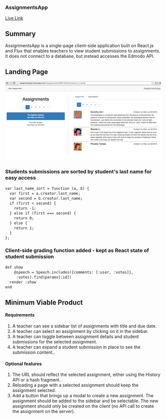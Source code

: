 ### AssignmentsApp

[Live Link](http://assignmentapp.herokuapp.com/)

## Summary

AssignmentsApp is a single-page client-side application built on React.js and Flux that enables teachers to view student submissions to assignments. It does not connect to a database, but instead accesses the Edmodo API.

## Landing Page

![Landing Page](https://github.com/parikhshiv/AssignmentsApp/blob/master/docs/screenshots/landing.png)

### Students submissions are sorted by student's last name for easy access

```
var last_name_sort = function (a, b) {
  var first = a.creator.last_name;
  var second = b.creator.last_name;
  if (first < second) {
    return -1;
  } else if (first === second) {
    return 0;
  } else {
    return 1;
  }
};
```

### Client-side grading function added - kept as React state of student submission

```
def show
    @speech = Speech.includes({comments: [:user, :votes]},
     :votes).find(params[:id])
  render :show
end
```

## Minimum Viable Product

#### Requirements
1. A teacher can see a sidebar list of assignments with title and due date.
2. A teacher can select an assignment by clicking on it in the sidebar.
3. A teacher can toggle between assignment details and student submissions for the
selected assignment.
4. A teacher can expand a student submission in place to see the submission content..

#### Optional features
1. The URL should reflect the selected assignment, either using the History API or a hash
fragment.
2. Reloading a page with a selected assignment should keep the assignment selected.
3. Add a button that brings up a modal to create a new assignment. The assignment should
be added to the sidebar and be selectable. The new assignment should only be created
on the client (no API call to create the assignment on the server).
